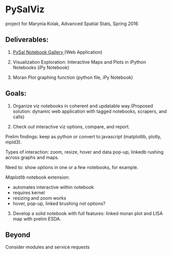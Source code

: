 # PySalViz

project for Marynia Kolak, 
Advanced Spatial Stats, Spring 2016


## Deliverables:

1. <a href="http://pysal.github.io/notebooks"> PySal Notebook Gallery </a> (Web Application)

2. Visualization Exploration: Interactive Maps and Plots in iPython Notebooks (iPy Notebook)

3. Moran Plot graphing function (python file, iPy Notebook)



## Goals:

1. Organize viz notebooks in coherent and updatable way.(Proposed solution: dynamic web application with tagged notebooks, scrapers, and calls)

2. Check out interactive viz options, compare, and report. 

Prelim findings: keep as python or convert to javascript (matplotlib, plotly, mpld3). 

Types of interaction: zoom, resize, hover and data pop-up, linkedb rushing across graphs and maps. 

Need to: show options in one or a few notebooks, for example.

*Maplotlib* notebook extension:
- automates interactive within notebook
- requires kernel
- resizing and zoom works
- hover, pop-up, linked brushing not options?

3. Develop a solid notebook with full features: linked moran plot and LISA map with prelim ESDA.

## Beyond 

Consider modules and service requests

